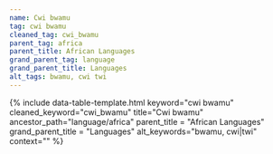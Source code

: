 ```yaml
---
name: Cwi bwamu
tag: cwi bwamu
cleaned_tag: cwi_bwamu
parent_tag: africa
parent_title: African Languages
grand_parent_tag: language
grand_parent_title: Languages
alt_tags: bwamu, cwi twi
---
```


{% include data-table-template.html 
  keyword="cwi bwamu" 
  cleaned_keyword="cwi_bwamu" 
  title="Cwi bwamu"
  ancestor_path="language/africa" 
  parent_title = "African Languages"
  grand_parent_title = "Languages"
  alt_keywords="bwamu, cwi|twi"
  context=""
%}

